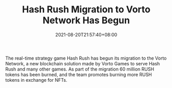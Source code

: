 ﻿---
title: "Hash Rush Migration to Vorto Network Has Begun"
date: 2021-08-20T21:57:40+08:00
lastmod: 2021-08-20T16:45:40+08:00
draft: false
authors: ["Helpful"]
description: "The real-time strategy game Hash Rush has begun its migration to the Vorto Network, a new blockchain solution made by Vorto Games to serve Hash Rush and many other games. As part of the migration 60 million RUSH tokens has been burned, and the team promotes burning more RUSH tokens in exchange for NFTs."
featuredImage: "hash-rush-migration-to-vorto-network-has-begun.png"
tags: ["Strategy Games","Play to Earn"]
categories: ["news"]
news: ["Strategy Games"]
weight: 
lightgallery: true
pinned: false
recommend: false
recommend1: false
---

The real-time strategy game Hash Rush has begun its migration to the Vorto Network, a new blockchain solution made by Vorto Games to serve Hash Rush and many other games. As part of the migration 60 million RUSH tokens has been burned, and the team promotes burning more RUSH tokens in exchange for NFTs.

<!--more-->

